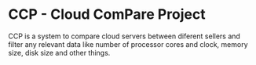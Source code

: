 CCP - Cloud ComPare Project
===========================

CCP is a system to compare cloud servers between diferent sellers and filter any relevant data like number of processor cores and clock, memory size, disk size and other things.